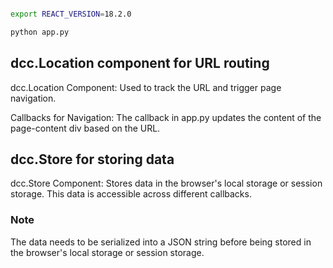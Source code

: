 
```bash

export REACT_VERSION=18.2.0

python app.py

```

## dcc.Location component for URL routing

dcc.Location Component: Used to track the URL and trigger page navigation.

Callbacks for Navigation: The callback in app.py updates the content of the page-content div based on the URL.

## dcc.Store for storing data

dcc.Store Component: Stores data in the browser's local storage or session storage.
This data is accessible across different callbacks.

### Note

The data needs to be serialized into a JSON string before being stored in the browser's local storage or session storage.
